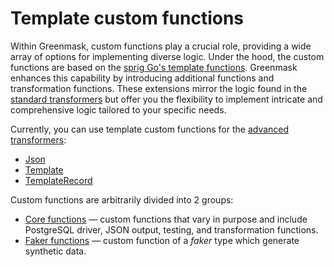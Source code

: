 # Template custom functions

Within Greenmask, custom functions play a crucial role, providing a wide array of options for implementing diverse logic. Under the hood, the custom functions are based on the [sprig Go's template functions](https://masterminds.github.io/sprig/). Greenmask enhances this capability by introducing additional functions and transformation functions. These extensions mirror the logic found in the [standard transformers](../../standard_transformers/index.md) but offer you the flexibility to implement intricate and comprehensive logic tailored to your specific needs.

Currently, you can use template custom functions for the [advanced transformers](../index.md):

* [Json](../json.md)
* [Template](../template.md)
* [TemplateRecord](../template_record.md)

Custom functions are arbitrarily divided into 2 groups:

- [Core functions](core_functions.md) — custom functions that vary in purpose and include PostgreSQL driver, JSON output, testing, and transformation functions.
- [Faker functions](faker_function.md) — custom function of a *faker* type which generate synthetic data.
